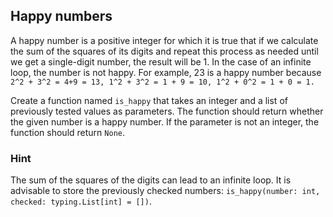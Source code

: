 ## Happy numbers

A happy number is a positive integer for which it is true that if we calculate the sum of the squares of its digits and
repeat this process as needed until we get a single-digit number, the result will be 1. In the case of an infinite loop,
the number is not happy. For example, 23 is a happy number because `2^2 + 3^2 = 4+9 = 13, 1^2 + 3^2 = 1 + 9 = 10, 1^2 +
0^2 = 1 + 0 = 1.`

Create a function named `is_happy` that takes an integer and a list of previously tested values as parameters. The
function should return whether the given number is a happy number. If the parameter is not an integer, the function
should return `None`.
### Hint

The sum of the squares of the digits can lead to an infinite loop. It is advisable to store the previously checked
numbers:  `is_happy(number: int, checked: typing.List[int] = [])`.
